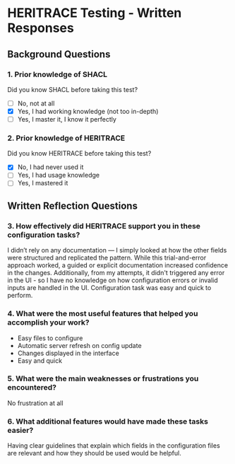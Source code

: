 # HERITRACE Testing - Written Responses

## Background Questions

### 1. Prior knowledge of SHACL
Did you know SHACL before taking this test?
- [ ] No, not at all
- [x] Yes, I had working knowledge (not too in-depth)  
- [ ] Yes, I master it, I know it perfectly

### 2. Prior knowledge of HERITRACE
Did you know HERITRACE before taking this test?
- [x] No, I had never used it
- [ ] Yes, I had usage knowledge
- [ ] Yes, I mastered it

## Written Reflection Questions

### 3. How effectively did HERITRACE support you in these configuration tasks?
I didn’t rely on any documentation — I simply looked at how the other fields were structured and replicated the pattern. While this trial-and-error approach worked, a guided or explicit documentation increased confidence in the changes. Additionally, from my attempts, it didn't triggered any error in the UI - so I have no knowledge on how configuration errors or invalid inputs are handled in the UI. Configuration task was easy and quick to perform. 

### 4. What were the most useful features that helped you accomplish your work?
- Easy files to configure
- Automatic server refresh on config update
- Changes displayed in the interface
- Easy and quick 

### 5. What were the main weaknesses or frustrations you encountered?
No frustration at all 

### 6. What additional features would have made these tasks easier?
Having clear guidelines that explain which fields in the configuration files are relevant and how they should be used would be helpful.